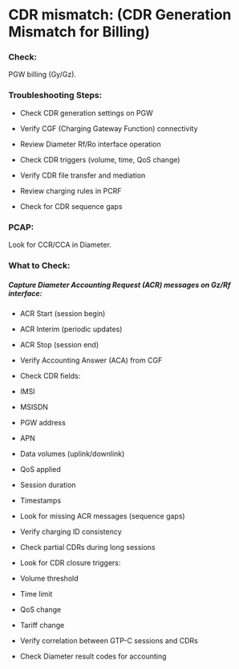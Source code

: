 # CDR mismatch: (CDR Generation Mismatch for Billing) 

### Check: 
PGW billing (Gy/Gz). 

### Troubleshooting Steps: 

- Check CDR generation settings on PGW 

- Verify CGF (Charging Gateway Function) connectivity 

- Review Diameter Rf/Ro interface operation 

- Check CDR triggers (volume, time, QoS change) 

- Verify CDR file transfer and mediation 

- Review charging rules in PCRF 

- Check for CDR sequence gaps 

### PCAP: 
Look for CCR/CCA in Diameter. 

### What to Check: 

##### Capture Diameter Accounting Request (ACR) messages on Gz/Rf interface: 

- ACR Start (session begin) 

- ACR Interim (periodic updates) 

- ACR Stop (session end) 

- Verify Accounting Answer (ACA) from CGF 

- Check CDR fields: 

- IMSI 

- MSISDN 

- PGW address 

- APN 

- Data volumes (uplink/downlink) 

- QoS applied 

- Session duration 

- Timestamps 

- Look for missing ACR messages (sequence gaps) 

- Verify charging ID consistency 

- Check partial CDRs during long sessions 

- Look for CDR closure triggers: 

- Volume threshold 

- Time limit 

- QoS change 

- Tariff change 

- Verify correlation between GTP-C sessions and CDRs 

- Check Diameter result codes for accounting 